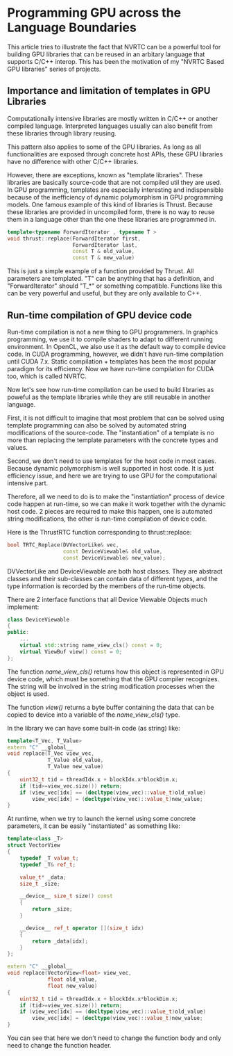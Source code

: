 # Programming GPU across the Language Boundaries

This article tries to illustrate the fact that NVRTC can be a powerful tool for 
building GPU libraries that can be reused in an arbitary language that supports C/C++ interop.
This has been the motivation of my "NVRTC Based GPU libraries" series of projects.

## Importance and limitation of templates in GPU Libraries

Computationally intensive libraries are mostly written in C/C++ or another compiled language. 
Interpreted languages usually can also benefit from these libraries through library reusing. 

This pattern also applies to some of the GPU libraries. As long as all functionalities are exposed
through concrete host APIs, these GPU libraries have no difference with other C/C++ libraries.

However, there are exceptions, known as "template libraries". These libraries are basically source-code
that are not compiled util they are used. In GPU programming, templates are especially interesting and
indispensible because of the inefficiency of dynamic polymorphism in GPU programming models. One famous 
example of this kind of libraries is Thrust. Because these libraries are provided in uncompiled 
form, there is no way to reuse them in a language other than the one these libraries are programmed in.

```cpp
template<typename ForwardIterator , typename T >
void thrust::replace(ForwardIterator first,
                     ForwardIterator last,
                     const T & old_value,
                     const T & new_value)
```

This is just a simple example of a function provided by Thrust. All parameters are templated. "T" can be
anything that has a definition, and "ForwardIterator" should "T_*" or something compatible. Functions 
like this can be very powerful and useful, but they are only available to C++.

## Run-time compilation of GPU device code

Run-time compilation is not a new thing to GPU programmers. In graphics programming, we use it to compile 
shaders to adapt to different running environment. In OpenCL, we also use it as the default way to compile
device code. In CUDA programming, however, we didn't have run-time compilation until CUDA 7.x. 
Static compilation + templates has been the most popular paradigm for its efficiency. Now we have run-time
compilation for CUDA too, which is called NVRTC.

Now let's see how run-time compilation can be used to build libraries as poweful as the template libraries
while they are still reusable in another language. 

First, it is not difficult to imagine that most problem that can be solved using template programming can 
also be solved by automated string modifications of the source-code. The "instantiation" of a template is 
no more than replacing the template parameters with the concrete types and values. 

Second, we don't need to use templates for the host code in most cases. Because dynamic polymorphism is 
well supported in host code. It is just efficiency issue, and here we are trying to use GPU for the 
computational intensive part.

Therefore, all we need to do is to make the "instantiation" process of device code happen at run-time,
so we can make it work together with the dynamic host code. 2 pieces are required to make this happen,
one is automated string modifications, the other is run-time compilation of device code.

Here is the ThrustRTC function corresponding to thrust::replace:

```cpp
bool TRTC_Replace(DVVectorLike& vec, 
                  const DeviceViewable& old_value, 
                  const DeviceViewable& new_value);
```

DVVectorLike and DeviceViewable are both host classes. They are abstract classes and their sub-classes
can contain data of different types, and the type information is recorded by the members of the run-time
objects.

There are 2 interface functions that all Device Viewable Objects much implement:

```cpp
class DeviceViewable
{
public:
    ...
    virtual std::string name_view_cls() const = 0;
    virtual ViewBuf view() const = 0;
};
```

The function *name_view_cls()* returns how this object is represented in GPU device code, 
which must be something that the GPU compiler recognizes. The string will be involved in 
the string modification processes when the object is used.

The function *view()* returns a byte buffer containing the data that can be copied to 
device into a variable of the *name_view_cls()* type. 

In the library we can have some built-in code (as string) like:

```cpp
template<T_Vec, T_Value>
extern "C" __global__ 
void replace(T_Vec view_vec, 
             T_Value old_value,
             T_Value new_value)
{
    uint32_t tid = threadIdx.x + blockIdx.x*blockDim.x;
    if (tid>=view_vec.size()) return;
    if (view_vec[idx] == (decltype(view_vec)::value_t)old_value) 
        view_vec[idx] = (decltype(view_vec)::value_t)new_value;
}

```

At runtime, when we try to launch the kernel using some concrete parameters, it can be
easily "instantiated" as something like:

```cpp
template<class _T>
struct VectorView
{
    typedef _T value_t;
    typedef _T& ref_t;

    value_t* _data;
    size_t _size;

    __device__ size_t size() const
    {
        return _size;
    }

    __device__ ref_t operator [](size_t idx)
    {
        return _data[idx];
    }
};

extern "C" __global__ 
void replace(VectorView<float> view_vec, 
             float old_value,
             float new_value)
{
    uint32_t tid = threadIdx.x + blockIdx.x*blockDim.x;
    if (tid>=view_vec.size()) return;
    if (view_vec[idx] == (decltype(view_vec)::value_t)old_value) 
        view_vec[idx] = (decltype(view_vec)::value_t)new_value;
}

```

You can see that here we don't need to change the function body and only need to change
the function header.







